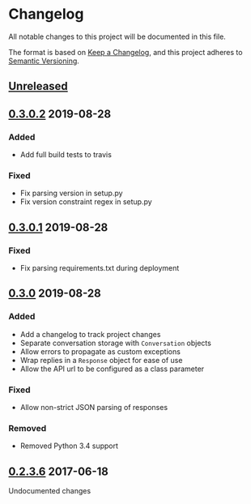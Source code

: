 # Changelog
All notable changes to this project will be documented in this file.

The format is based on [Keep a Changelog](https://keepachangelog.com/en/1.0.0/),
and this project adheres to [Semantic Versioning](https://semver.org/spec/v2.0.0.html).

## [Unreleased]

## [0.3.0.2] 2019-08-28
### Added
- Add full build tests to travis

### Fixed
- Fix parsing version in setup.py
- Fix version constraint regex in setup.py

## [0.3.0.1] 2019-08-28
### Fixed
- Fix parsing requirements.txt during deployment

## [0.3.0] 2019-08-28
### Added
- Add a changelog to track project changes
- Separate conversation storage with `Conversation` objects
- Allow errors to propagate as custom exceptions
- Wrap replies in a `Response` object for ease of use
- Allow the API url to be configured as a class parameter

### Fixed
- Allow non-strict JSON parsing of responses

### Removed
- Removed Python 3.4 support

## [0.2.3.6] 2017-06-18
Undocumented changes

[Unreleased]: https://github.com/snoonetIRC/cleverwrap.py/compare/v0.3.0.2..HEAD
[0.3.0.2]: https://github.com/snoonetIRC/cleverwrap.py/compare/v0.3.0.1..v0.3.0.2
[0.3.0.1]: https://github.com/snoonetIRC/cleverwrap.py/compare/v0.3.0..v0.3.0.1
[0.3.0]: https://github.com/snoonetIRC/cleverwrap.py/compare/v0.2.3.6..v0.3.0
[0.2.3.6]: https://github.com/snoonetIRC/cleverwrap.py/releases/tag/v0.2.3.6
